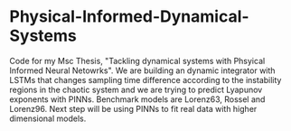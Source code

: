 # Physical-Informed-Dynamical-Systems
Code for my Msc Thesis, "Tackling dynamical systems with Phsyical Informed Neural Netowrks". We are building an dynamic integrator with LSTMs that changes sampling time difference according to the instability regions in the chaotic system and we are trying to predict Lyapunov exponents with PINNs. Benchmark models are Lorenz63, Rossel and Lorenz96. Next step will be using PINNs to fit real data with higher dimensional models.